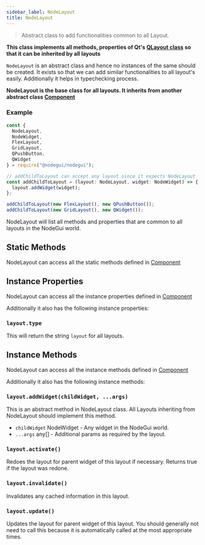 ```yaml
---
sidebar_label: NodeLayout
title: NodeLayout
---
```


> Abstract class to add functionalities common to all Layout.

**This class implements all methods, properties of Qt's [QLayout class](https://doc.qt.io/qt-5/qlayout.html) so that it can be inherited by all layouts**

`NodeLayout` is an abstract class and hence no instances of the same should be created. It exists so that we can add similar functionalities to all layout's easily. Additionally it helps in typechecking process.

**NodeLayout is the base class for all layouts. It inherits from another abstract class [Component](api/Component.md)**

### Example

```javascript
const {
  NodeLayout,
  NodeWidget,
  FlexLayout,
  GridLayout,
  QPushButton,
  QWidget
} = require("@nodegui/nodegui");

// addChildToLayout can accept any layout since it expects NodeLayout
const addChildToLayout = (layout: NodeLayout, widget: NodeWidget) => {
  layout.addWidget(widget);
};

addChildToLayout(new FlexLayout(), new QPushButton());
addChildToLayout(new GridLayout(), new QWidget());
```

NodeLayout will list all methods and properties that are common to all layouts in the NodeGui world.

## Static Methods

NodeLayout can access all the static methods defined in [Component](api/Component.md)

## Instance Properties

NodeLayout can access all the instance properties defined in [Component](api/Component.md)

Additionally it also has the following instance properties:

### `layout.type`

This will return the string `layout` for all layouts.

## Instance Methods

NodeLayout can access all the instance methods defined in [Component](api/Component.md)

Additionally it also has the following instance methods:

### `layout.addWidget(childWidget, ...args)`

This is an abstract method in NodeLayout class. All Layouts inheriting from NodeLayout should implement this method.

- `childWidget` NodeWidget - Any widget in the NodeGui world.
- `...args` any[] - Additional params as required by the layout.

### `layout.activate()`

Redoes the layout for parent widget of this layout if necessary. Returns true if the layout was redone.

### `layout.invalidate()`

Invalidates any cached information in this layout.

### `layout.update()`

Updates the layout for parent widget of this layout. You should generally not need to call this because it is automatically called at the most appropriate times.
